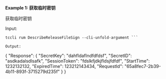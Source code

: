 **Example 1: 获取临时密钥**

获取临时密钥

Input: 

```
tccli rum DescribeReleaseFileSign --cli-unfold-argument ```

Output: 
```
{
    "Response": {
        "SecretKey": "dahfldaflndfdfdsf",
        "SecretID": "asdkadalsdlsafk",
        "SessionToken": "fdslkfjdkjfldsjfdfdf",
        "StartTime": 1232132132,
        "ExpiredTime": 123212143434,
        "RequestId": "65a8fec7-2b39-4b11-893f-3715279d235f"
    }
}
```

